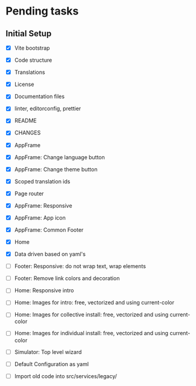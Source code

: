 # Pending tasks

## Initial Setup

- [x] Vite bootstrap
- [x] Code structure
- [x] Translations
- [x] License
- [x] Documentation files
- [x] linter, editorconfig, prettier
- [x] README
- [x] CHANGES
- [x] AppFrame
- [x] AppFrame: Change language button
- [x] AppFrame: Change theme button
- [x] Scoped translation ids
- [x] Page router
- [x] AppFrame: Responsive
- [x] AppFrame: App icon
- [x] AppFrame: Common Footer
- [x] Home
- [x] Data driven based on yaml's
- [ ] Footer: Responsive: do not wrap text, wrap elements
- [ ] Footer: Remove link colors and decoration
- [ ] Home: Responsive intro
- [ ] Home: Images for intro: free, vectorized and using current-color
- [ ] Home: Images for collective install: free, vectorized and using current-color
- [ ] Home: Images for individual install: free, vectorized and using current-color
- [ ] Simulator: Top level wizard
- [ ] Default Configuration as yaml
- [ ] Import old code into src/services/legacy/

